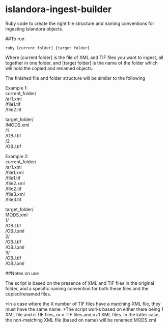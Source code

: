 # islandora-ingest-builder

Ruby code to create the right file structure and naming conventions for ingesting Islandora objects. 

##To run

<pre><code>ruby [current folder] [target folder]</code></pre>

Where [current folder] is the file of XML and TIF files you want to ingest, all together in one folder, and [target folder] is the name of the folder which will hold the copied and renamed objects.

The finished file and folder structure will be similar to the following

Example 1:  
current_folder/  
	/ar1.xml  
	/file1.tif  
	/file2.tif  

target_folder/   
	/MODS.xml   
	/1  
		/OBJ.tif  
	/2  
		/OBJ.tif  

Example 2:  
current_folder/  
	/ar1.xml  
	/file1.xml  
	/file1.tif  
	/file2.xml  
	/file2.tif  
	/file3.xml  
	/file3.tif  
	
target_folder/  
	MODS.xml  
	1/  
		/OBJ.tif  
		/OBJ.xml  
	2/  
		/OBJ.tif  
		/OBJ.xml  
	3/  
		/OBJ.tif  
		/OBJ.xml  
		
##Notes on use

The script is based on the presence of XML and TIF files in the original folder, and a specific naming convention for both these files and the copied/renamed files. 


*In a case where the X number of TIF files have a matching XML file, they must have the same name.
*The script works based on either there being 1 XML file and n TIF files, or n TIF files and n+1 XML files. In the latter case, the non-matching XML file (based on name) will be renamed MODS.xml
